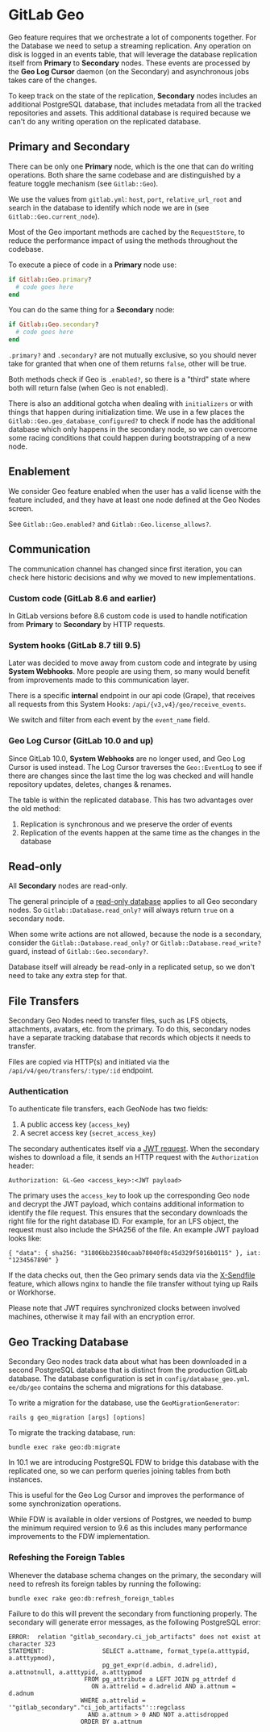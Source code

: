 # GitLab Geo

Geo feature requires that we orchestrate a lot of components together.
For the Database we need to setup a streaming replication. Any operation on disk
is logged in an events table, that will leverage the database replication itself
from **Primary** to **Secondary** nodes. These events are processed by the
**Geo Log Cursor** daemon (on the Secondary) and asynchronous jobs takes care of
the changes.

To keep track on the state of the replication, **Secondary** nodes includes an
additional PostgreSQL database, that includes metadata from all the tracked
repositories and assets. This additional database is required because we can't
do any writing operation on the replicated database.


## Primary and Secondary

There can be only one **Primary** node, which is the one that can do writing
operations. Both share the same codebase and are distinguished by a feature
toggle mechanism (see `Gitlab::Geo`).

We use the values from `gitlab.yml`: `host`, `port`, `relative_url_root`
and search in the database to identify which node we are in
(see `Gitlab::Geo.current_node`).

Most of the Geo important methods are cached by the `RequestStore`, to reduce
the performance impact of using the methods throughout the codebase.

To execute a piece of code in a **Primary** node use:

```ruby
if Gitlab::Geo.primary?
  # code goes here
end
```

You can do the same thing for a **Secondary** node:

```ruby
if Gitlab::Geo.secondary?
  # code goes here
end
```

`.primary?` and `.secondary?` are not mutually exclusive, so you should never
take for granted that when one of them returns `false`, other will be true.

Both methods check if Geo is `.enabled?`, so there is a "third" state where
both will return false (when Geo is not enabled).

There is also an additional gotcha when dealing with `initializers` or with
things that happen during initialization time. We use in a few places the
`Gitlab::Geo.geo_database_configured?` to check if node has the additional
database which only happens in the secondary node, so we can overcome some
racing conditions that could happen during bootstrapping of a new node.


## Enablement

We consider Geo feature enabled when the user has a valid license with the
feature included, and they have at least one node defined at the Geo Nodes
screen.

See `Gitlab::Geo.enabled?` and `Gitlab::Geo.license_allows?`.


## Communication

The communication channel has changed since first iteration, you can check here
historic decisions and why we moved to new implementations.

### Custom code (GitLab 8.6 and earlier)

In GitLab versions before 8.6 custom code is used to handle
notification from **Primary** to **Secondary** by HTTP requests.

### System hooks (GitLab 8.7 till 9.5)

Later was decided to move away from custom code and integrate by using
**System Webhooks**. More people are using them, so many would benefit from
improvements made to this communication layer.

There is a specific **internal** endpoint in our api code (Grape),
that receives all requests from this System Hooks:
`/api/{v3,v4}/geo/receive_events`.

We switch and filter from each event by the `event_name` field.


### Geo Log Cursor (GitLab 10.0 and up)

Since GitLab 10.0, **System Webhooks** are no longer used, and Geo Log
Cursor is used instead. The Log Cursor traverses the `Geo::EventLog`
to see if there are changes since the last time the log was checked
and will handle repository updates, deletes, changes & renames.

The table is within the replicated database. This has two advantages over the
old method:

1. Replication is synchronous and we preserve the order of events
2. Replication of the events happen at the same time as the changes in the
   database


## Read-only

All **Secondary** nodes are read-only.

The general principle of a [read-only database](verifying_database_capabilities.md#read-only-database)
applies to all Geo secondary nodes. So `Gitlab::Database.read_only?`
will always return `true` on a secondary node.

When some write actions are not allowed, because the node is a
secondary, consider the `Gitlab::Database.read_only?` or `Gitlab::Database.read_write?`
guard, instead of `Gitlab::Geo.secondary?`.

Database itself will already be read-only in a replicated setup, so we
don't need to take any extra step for that.


## File Transfers

Secondary Geo Nodes need to transfer files, such as LFS objects, attachments, avatars,
etc. from the primary. To do this, secondary nodes have a separate tracking database
that records which objects it needs to transfer.

Files are copied via HTTP(s) and initiated via the
`/api/v4/geo/transfers/:type/:id` endpoint.


### Authentication

To authenticate file transfers, each GeoNode has two fields:

1. A public access key (`access_key`)
2. A secret access key (`secret_access_key`)

The secondary authenticates itself via a [JWT request](https://jwt.io/). When the
secondary wishes to download a file, it sends an HTTP request with the `Authorization`
header:

```
Authorization: GL-Geo <access_key>:<JWT payload>
```

The primary uses the `access_key` to look up the corresponding Geo node and
decrypt the JWT payload, which contains additional information to identify the
file request. This ensures that the secondary downloads the right file for the
right database ID. For example, for an LFS object, the request must also
include the SHA256 of the file. An example JWT payload looks like:

```
{ "data": { sha256: "31806bb23580caab78040f8c45d329f5016b0115" }, iat: "1234567890" }
```

If the data checks out, then the Geo primary sends data via the
[X-Sendfile](https://www.nginx.com/resources/wiki/start/topics/examples/xsendfile/)
feature, which allows nginx to handle the file transfer without tying up Rails
or Workhorse.

Please note that JWT requires synchronized clocks between involved machines,
otherwise it may fail with an encryption error.


## Geo Tracking Database

Secondary Geo nodes track data about what has been downloaded in a second
PostgreSQL database that is distinct from the production GitLab database.
The database configuration is set in `config/database_geo.yml`.
`ee/db/geo` contains the schema and migrations for this database.

To write a migration for the database, use the `GeoMigrationGenerator`:

```
rails g geo_migration [args] [options]
```

To migrate the tracking database, run:

```
bundle exec rake geo:db:migrate
```

In 10.1 we are introducing PostgreSQL FDW to bridge this database with the
replicated one, so we can perform queries joining tables from both instances.

This is useful for the Geo Log Cursor and improves the performance of some
synchronization operations.

While FDW is available in older versions of Postgres, we needed to bump the
minimum required version to 9.6 as this includes many performance improvements
to the FDW implementation.

### Refeshing the Foreign Tables

Whenever the database schema changes on the primary, the secondary will need to refresh
its foreign tables by running the following:

```sh
bundle exec rake geo:db:refresh_foreign_tables
```

Failure to do this will prevent the secondary from functioning properly. The
secondary will generate error messages, as the following PostgreSQL error:

```
ERROR:  relation "gitlab_secondary.ci_job_artifacts" does not exist at character 323
STATEMENT:                SELECT a.attname, format_type(a.atttypid, a.atttypmod),
                          pg_get_expr(d.adbin, d.adrelid), a.attnotnull, a.atttypid, a.atttypmod
                     FROM pg_attribute a LEFT JOIN pg_attrdef d
                       ON a.attrelid = d.adrelid AND a.attnum = d.adnum
                    WHERE a.attrelid = '"gitlab_secondary"."ci_job_artifacts"'::regclass
                      AND a.attnum > 0 AND NOT a.attisdropped
                    ORDER BY a.attnum
```
